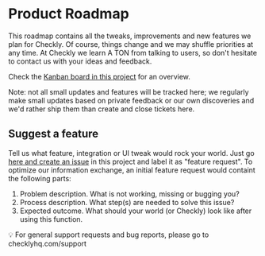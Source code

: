 # Product Roadmap

This roadmap contains all the tweaks, improvements and new features we plan for Checkly. Of course, things change and we may shuffle priorities at any time. At Checkly we learn A TON from talking to users, so don't hesitate to contact us with your ideas and feedback.

Check the [Kanban board in this project](https://github.com/checkly/roadmap/projects/1) for an overview.

Note: not all small updates and features will be tracked here; we regularly make small updates based on private feedback or our own discoveries and we'd rather ship them than create and close tickets here.

## Suggest a feature

Tell us what feature, integration or UI tweak would rock your world. Just go [here and create an issue](https://github.com/checkly/product-roadmap/issues) in this project and label it as "feature request". To optimize our information exchange, an initial feature request would containt the following parts:

1. Problem description. What is not working, missing or bugging you?
2. Process description. What step(s) are needed to solve this issue?
3. Expected outcome. What should your world (or Checkly) look like after using this function.

💡 For general support requests and bug reports, please go to checklyhq.com/support
